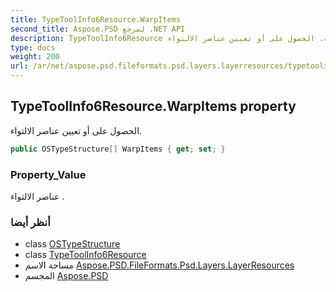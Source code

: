 ```yaml
---
title: TypeToolInfo6Resource.WarpItems
second_title: Aspose.PSD لمرجع .NET API
description: TypeToolInfo6Resource ملكية. الحصول على أو تعيين عناصر الالتواء.
type: docs
weight: 200
url: /ar/net/aspose.psd.fileformats.psd.layers.layerresources/typetoolinfo6resource/warpitems/
---
```

## TypeToolInfo6Resource.WarpItems property

الحصول على أو تعيين عناصر الالتواء.

```csharp
public OSTypeStructure[] WarpItems { get; set; }
```

### Property_Value

عناصر الالتواء .

### أنظر أيضا

* class [OSTypeStructure](../../ostypestructure/)
* class [TypeToolInfo6Resource](../)
* مساحة الاسم [Aspose.PSD.FileFormats.Psd.Layers.LayerResources](../../typetoolinfo6resource/)
* المجسم [Aspose.PSD](../../../)


